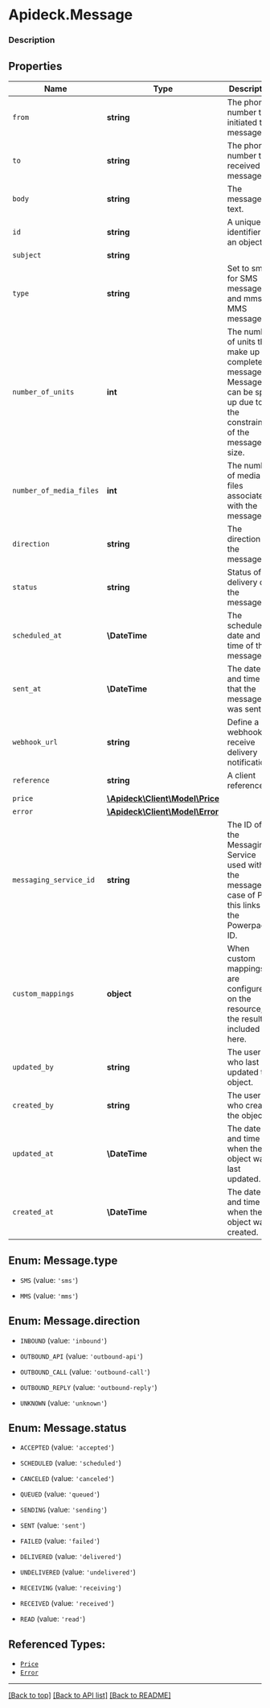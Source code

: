 # Apideck.Message

### Description

## Properties
Name | Type | Description | Notes
------------ | ------------- | ------------- | -------------
`from` | **string** | The phone number that initiated the message. | 
`to` | **string** | The phone number that received the message. | 
`body` | **string** | The message text. | 
`id` | **string** | A unique identifier for an object. | [optional] 
`subject` | **string** |  | [optional] 
`type` | **string** | Set to sms for SMS messages and mms for MMS messages. | [optional] 
`number_of_units` | **int** | The number of units that make up the complete message. Messages can be split up due to the constraints of the message size. | [optional] 
`number_of_media_files` | **int** | The number of media files associated with the message. | [optional] 
`direction` | **string** | The direction of the message. | [optional] 
`status` | **string** | Status of the delivery of the message. | [optional] 
`scheduled_at` | **\DateTime** | The scheduled date and time of the message. | [optional] 
`sent_at` | **\DateTime** | The date and time that the message was sent | [optional] 
`webhook_url` | **string** | Define a webhook to receive delivery notifications. | [optional] 
`reference` | **string** | A client reference. | [optional] 
`price` | [**\Apideck\Client\Model\Price**](Price.md) |  | [optional] 
`error` | [**\Apideck\Client\Model\Error**](Error.md) |  | [optional] 
`messaging_service_id` | **string** | The ID of the Messaging Service used with the message. In case of Plivo this links to the Powerpack ID. | [optional] 
`custom_mappings` | **object** | When custom mappings are configured on the resource, the result is included here. | [optional] 
`updated_by` | **string** | The user who last updated the object. | [optional] 
`created_by` | **string** | The user who created the object. | [optional] 
`updated_at` | **\DateTime** | The date and time when the object was last updated. | [optional] 
`created_at` | **\DateTime** | The date and time when the object was created. | [optional] 





<a name="TYPE"></a>
## Enum: Message.type


* `SMS` (value: `'sms'`)

* `MMS` (value: `'mms'`)




<a name="DIRECTION"></a>
## Enum: Message.direction


* `INBOUND` (value: `'inbound'`)

* `OUTBOUND_API` (value: `'outbound-api'`)

* `OUTBOUND_CALL` (value: `'outbound-call'`)

* `OUTBOUND_REPLY` (value: `'outbound-reply'`)

* `UNKNOWN` (value: `'unknown'`)




<a name="STATUS"></a>
## Enum: Message.status


* `ACCEPTED` (value: `'accepted'`)

* `SCHEDULED` (value: `'scheduled'`)

* `CANCELED` (value: `'canceled'`)

* `QUEUED` (value: `'queued'`)

* `SENDING` (value: `'sending'`)

* `SENT` (value: `'sent'`)

* `FAILED` (value: `'failed'`)

* `DELIVERED` (value: `'delivered'`)

* `UNDELIVERED` (value: `'undelivered'`)

* `RECEIVING` (value: `'receiving'`)

* `RECEIVED` (value: `'received'`)

* `READ` (value: `'read'`)




## Referenced Types:














* [`Price`](Price.md)
* [`Error`](Error.md)







---

[[Back to top]](#) [[Back to API list]](../../../../README.md#documentation-for-api-endpoints) [[Back to README]](../../../../README.md)


